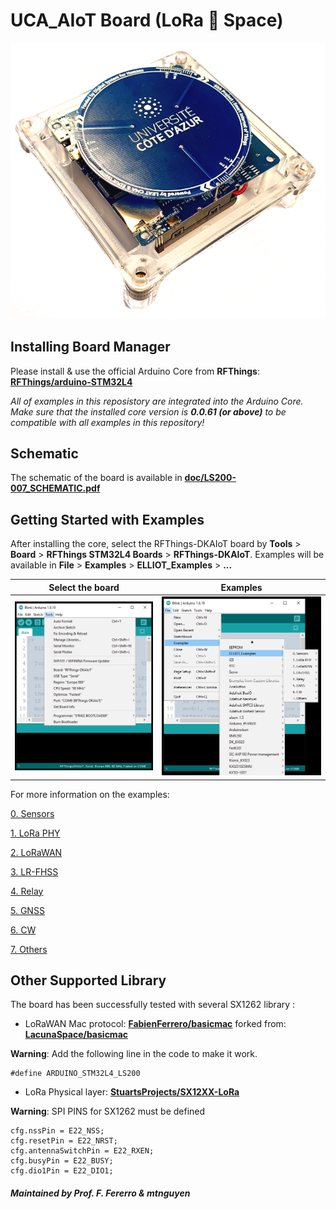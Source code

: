 # UCA_AIoT Board (LoRa :green_heart: Space)


![UCA_AIoT Board](doc/Untitled.png)


## Installing Board Manager

Please install & use the official Arduino Core from **RFThings**: [<b>RFThings/arduino-STM32L4</b>](https://github.com/RFThings/arduino-STM32L4)

*All of examples in this reposistory are integrated into the Arduino Core. Make sure that the installed core version is **0.0.61 (or above)** to be compatible with all examples in this repository!*

## Schematic

The schematic of the board is available in [<b>doc/LS200-007_SCHEMATIC.pdf</b>](https://github.com/FabienFerrero/DKIOT/blob/main/doc/LS200-007_SCHEMATIC.pdf)

## Getting Started with Examples

After installing the core, select the RFThings-DKAIoT board by **Tools** > **Board** > **RFThings STM32L4 Boards** > **RFThings-DKAIoT**. Examples will be available in **File** > **Examples** > **ELLIOT_Examples** > **...**

Select the board           |  Examples
:-------------------------:|:-------------------------:
![](doc/ToolMenu.png)      |  ![](doc/ExampleMenu.png)

For more information on the examples:

[0. Sensors](examples/0.%20Sensors/)

[1. LoRa PHY](examples/1.%20LoRa%20PHY/)

[2. LoRaWAN](examples/2.%20LoRaWAN/)

[3. LR-FHSS](examples/3.%20LR-FHSS/)

[4. Relay](examples/4.%20Relay/)

[5. GNSS](examples/5.%20GNSS/)

[6. CW](examples/6.%20CW/)

[7. Others](examples/7.%20Others/)

## Other Supported Library

The board has been successfully tested with several SX1262 library :

* LoRaWAN Mac protocol: [<b>FabienFerrero/basicmac</b>](https://github.com/FabienFerrero/basicmac) forked from: [<b>LacunaSpace/basicmac</b>](https://github.com/LacunaSpace/basicmac)

**Warning**: Add the following line in the code to make it work.

```
#define ARDUINO_STM32L4_LS200
```

* LoRa Physical layer: [<b>StuartsProjects/SX12XX-LoRa</b>](https://github.com/StuartsProjects/SX12XX-LoRa)

**Warning**: SPI PINS for SX1262 must be defined
```
cfg.nssPin = E22_NSS;
cfg.resetPin = E22_NRST;
cfg.antennaSwitchPin = E22_RXEN;
cfg.busyPin = E22_BUSY;
cfg.dio1Pin = E22_DIO1;
```

##### Maintained by Prof. F. Fererro & mtnguyen
